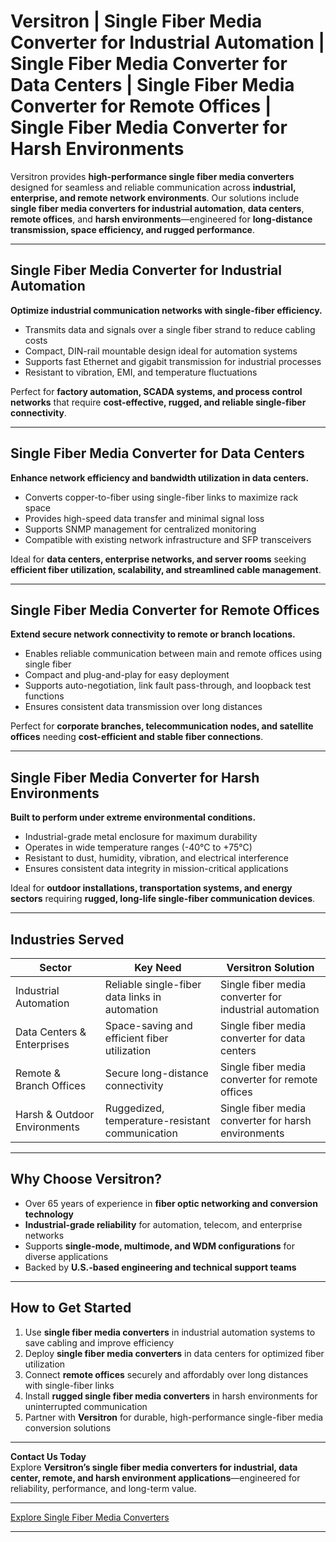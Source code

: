 # Versitron | Single Fiber Media Converter for Industrial Automation | Single Fiber Media Converter for Data Centers | Single Fiber Media Converter for Remote Offices | Single Fiber Media Converter for Harsh Environments

Versitron provides **high-performance single fiber media converters** designed for seamless and reliable communication across **industrial, enterprise, and remote network environments**. Our solutions include **single fiber media converters for industrial automation**, **data centers**, **remote offices**, and **harsh environments**—engineered for **long-distance transmission, space efficiency, and rugged performance**.

---

## Single Fiber Media Converter for Industrial Automation

**Optimize industrial communication networks with single-fiber efficiency.**  

- Transmits data and signals over a single fiber strand to reduce cabling costs  
- Compact, DIN-rail mountable design ideal for automation systems  
- Supports fast Ethernet and gigabit transmission for industrial processes  
- Resistant to vibration, EMI, and temperature fluctuations  

Perfect for **factory automation, SCADA systems, and process control networks** that require **cost-effective, rugged, and reliable single-fiber connectivity**.

---

## Single Fiber Media Converter for Data Centers

**Enhance network efficiency and bandwidth utilization in data centers.**  

- Converts copper-to-fiber using single-fiber links to maximize rack space  
- Provides high-speed data transfer and minimal signal loss  
- Supports SNMP management for centralized monitoring  
- Compatible with existing network infrastructure and SFP transceivers  

Ideal for **data centers, enterprise networks, and server rooms** seeking **efficient fiber utilization, scalability, and streamlined cable management**.

---

## Single Fiber Media Converter for Remote Offices

**Extend secure network connectivity to remote or branch locations.**  

- Enables reliable communication between main and remote offices using single fiber  
- Compact and plug-and-play for easy deployment  
- Supports auto-negotiation, link fault pass-through, and loopback test functions  
- Ensures consistent data transmission over long distances  

Perfect for **corporate branches, telecommunication nodes, and satellite offices** needing **cost-efficient and stable fiber connections**.

---

## Single Fiber Media Converter for Harsh Environments

**Built to perform under extreme environmental conditions.**  

- Industrial-grade metal enclosure for maximum durability  
- Operates in wide temperature ranges (-40°C to +75°C)  
- Resistant to dust, humidity, vibration, and electrical interference  
- Ensures consistent data integrity in mission-critical applications  

Ideal for **outdoor installations, transportation systems, and energy sectors** requiring **rugged, long-life single-fiber communication devices**.

---

## Industries Served

| Sector                         | Key Need                                          | Versitron Solution                                      |
|--------------------------------|---------------------------------------------------|---------------------------------------------------------|
| Industrial Automation           | Reliable single-fiber data links in automation    | Single fiber media converter for industrial automation  |
| Data Centers & Enterprises      | Space-saving and efficient fiber utilization      | Single fiber media converter for data centers           |
| Remote & Branch Offices         | Secure long-distance connectivity                 | Single fiber media converter for remote offices         |
| Harsh & Outdoor Environments    | Ruggedized, temperature-resistant communication   | Single fiber media converter for harsh environments     |

---

## Why Choose Versitron?

- Over 65 years of experience in **fiber optic networking and conversion technology**  
- **Industrial-grade reliability** for automation, telecom, and enterprise networks  
- Supports **single-mode, multimode, and WDM configurations** for diverse applications  
- Backed by **U.S.-based engineering and technical support teams**  

---

## How to Get Started

1. Use **single fiber media converters** in industrial automation systems to save cabling and improve efficiency  
2. Deploy **single fiber media converters** in data centers for optimized fiber utilization  
3. Connect **remote offices** securely and affordably over long distances with single-fiber links  
4. Install **rugged single fiber media converters** in harsh environments for uninterrupted communication  
5. Partner with **Versitron** for durable, high-performance single-fiber media conversion solutions  

---

**Contact Us Today**  
Explore **Versitron’s single fiber media converters for industrial, data center, remote, and harsh environment applications**—engineered for reliability, performance, and long-term value.  

---

[Explore Single Fiber Media Converters](https://www.versitron.com/collections/single-fiber-media-converters)

---
